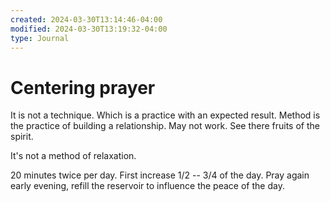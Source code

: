```yaml
---
created: 2024-03-30T13:14:46-04:00
modified: 2024-03-30T13:19:32-04:00
type: Journal
---
```


# Centering prayer

It is not a technique. Which is a practice with an expected result. Method is the practice of building a relationship. May not work. See there fruits of the spirit. 

It's not a method of relaxation. 

20 minutes twice per day. First increase 1/2 -- 3/4 of the day. Pray again early evening, refill the reservoir to influence the peace of the day.
